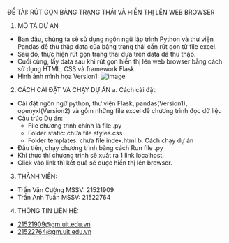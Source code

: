 ĐỀ TÀI: RÚT GỌN BẢNG TRẠNG THÁI VÀ HIỂN THỊ LÊN WEB BROWSER
1. MÔ TẢ DỰ ÁN
- Ban đầu, chúng ta sẽ sử dụng ngôn ngữ lập trình Python và thư viện Pandas để thu thập data của bảng trạng thái cần rút gọn từ file excel.
- Sau đó, thực hiện rút gọn trạng thái dựa trên data đã thu thập.
- Cuối cùng, lấy data sau khi rút gọn hiển thị lên web browser bằng cách sử dụng HTML, CSS và framework Flask.
- Hình ảnh mình họa Version1: 
  ![image](https://github.com/CuongTranMCU/MinimizeStateTable/assets/114637328/ef2597c9-27e6-4b18-9348-f14130371979)
2. CÁCH CÀI ĐẶT VÀ CHẠY DỰ ÁN
a. Cách cài đặt:
- Cài đặt ngôn ngữ python, thư viện Flask, pandas(Version1), openyxl(Version2) và gồm những file excel để chương trình đọc dữ liệu
- Cấu trúc Dự án: 
  + File chương trình chính là file .py
  + Folder static: chứa file styles.css
  + Folder templates: chưa file index.html
b. Cách chạy dự án
- Đầu tiên, chạy chương trình bằng cách Run file .py
- Khi thực thi chương trình sẽ xuất ra 1 link localhost.
- Click vào link thì kết quả sẽ được hiển thị lên browser.
3. THÀNH VIÊN:
- Trần Văn Cường MSSV: 21521909 
- Trần Anh Tuấn  MSSV: 21522764
4. THÔNG TIN LIÊN HỆ:
 +  21521909@gm.uit.edu.vn
 +  21522764@gm.uit.edu.vn

